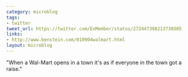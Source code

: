 ```yaml
---
category: microblog
tags:
- twitter
tweet_url: https://twitter.com/ExMember/status/272447398213730305
links:
- http://www.benstein.com/010904walmart.html
layout: microblog
---
```

"When a Wal-Mart opens in a town it's as if everyone in the town got a raise."
